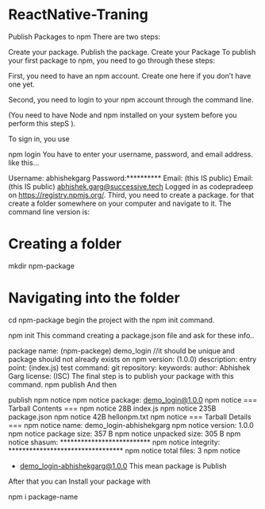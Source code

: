 # ReactNative-Traning

Publish Packages to npm
There are two steps:

Create your package.
Publish the package.
Create your Package
To publish your first package to npm, you need to go through these steps:

First, you need to have an npm account. Create one here if you don’t have one yet.

Second, you need to login to your npm account through the command line.

(You need to have Node and npm installed on your system before you perform this stepS ).

To sign in, you use

npm login
You have to enter your username, password, and email address. like this...

Username: abhishekgarg
Password:**********
Email: (this IS public)
Email: (this IS public) abhishek.garg@successive.tech
Logged in as codepradeep on https://registry.npmjs.org/.
Third, you need to create a package. for that create a folder somewhere on your computer and navigate to it. The command line version is:
# Creating a folder 
mkdir npm-package

# Navigating into the folder
cd npm-package
begin the project with the npm init command.

npm init
This command creating a package.json file and ask for these info..

package name: (npm-packege) demo_login //it should be unique and package should not already exists on npm
version: (1.0.0)
description:
entry point: (index.js)
test command:
git repository:
keywords:
author: Abhishek Garg
license: (ISC)
The final step is to publish your package with this command.
npm publish
And then

publish
npm notice
npm notice package: demo_login@1.0.0
npm notice === Tarball Contents ===
npm notice 28B  index.js
npm notice 235B package.json
npm notice 42B  hellonpm.txt
npm notice === Tarball Details ===
npm notice name:          demo_login-abhishekgarg
npm notice version:       1.0.0
npm notice package size:  357 B
npm notice unpacked size: 305 B
npm notice shasum:        **************************
npm notice integrity:     *********************************
npm notice total files:   3
npm notice
+ demo_login-abhishekgarg@1.0.0
This mean package is Publish

After that you can Install your package with

npm i package-name
